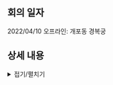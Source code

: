 ## 회의 일자
2022/04/10 오프라인: 개포동 경복궁

## 상세 내용

<details>
<summary>접기/펼치기</summary>
<div markdown="1">


### 자기소개
kkim, skim, spark, juhpark, joopark, hybae, yekim, hyungyyo, jinbekim

### 담당 분야

|ID|FE/BE|비고|
|--|--|--|
|skim|FE/BE||
|spark|FE/BE||
|joopark|FE/BE||
|hybae|FE/BE||
|hyungyyo|보안|취약점, 해결 방안 등|
|jinbekim|BE||
|juhpark|?||
|kkim|?|User, Profile 등 하고싶어요|

### hyungyyo: 보안
코드 리뷰하면서 보안 이슈 check 후 처리하는 것 필요! : hyungyyo
다만 이런 작업은 어느 정도 개발이 진행되야 하므로 초반에는 CI/CD, 코드분석
이야기해야 하는 것: 공격 범위


</div>
</details>
